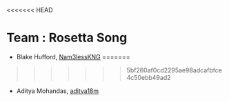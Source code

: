 <<<<<<< HEAD
# Team : Rosetta Song

* Blake Hufford, [Nam3lessKNG](https://github.com/Nam3lessKNG)
=======


>>>>>>> 5bf260af0cd2295ae98adcafbfce4c50ebb49ad2
* Aditya Mohandas, [aditya18m](https://github.com/aditya18m)
